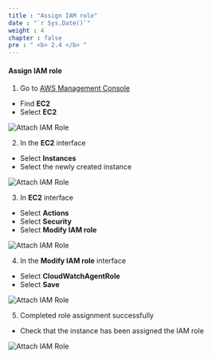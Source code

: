 ```yaml
---
title : "Assign IAM role"
date : "`r Sys.Date()`"
weight : 4
chapter : false
pre : " <b> 2.4 </b> "
---
```


#### Assign IAM role
1. Go to [AWS Management Console](https://aws.amazon.com/console/)

- Find **EC2**
- Select **EC2**

![Attach IAM Role](/images/2-Prerequiste/2.3-Attachiamrole/0001-attachiamrole.png)

2. In the **EC2** interface

- Select **Instances**
- Select the newly created instance

![Attach IAM Role](/images/2-Prerequiste/2.3-Attachiamrole/0002-attachiamrole.png)

3. In **EC2** interface

- Select **Actions**
- Select **Security**
- Select **Modify IAM role**

![Attach IAM Role](/images/2-Prerequiste/2.3-Attachiamrole/0003-attachiamrole.png)

4. In the **Modify IAM role** interface

- Select **CloudWatchAgentRole**
- Select **Save**

![Attach IAM Role](/images/2-Prerequiste/2.3-Attachiamrole/0004-attachiamrole.png)

5. Completed role assignment successfully

- Check that the instance has been assigned the IAM role

![Attach IAM Role](/images/2-Prerequiste/2.3-Attachiamrole/0005-attachiamrole.png)